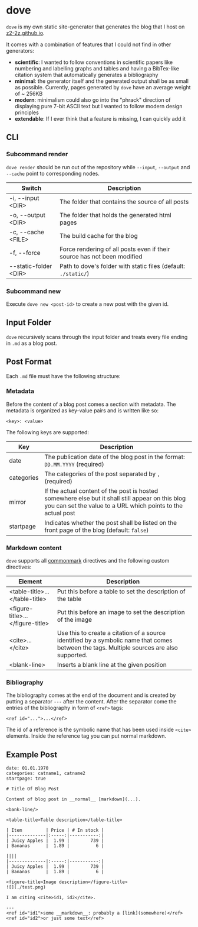 # dove

`dove` is my own static site-generator that generates the blog that I host on [z2-2z.github.io](https://z2-2z.github.io/).

It comes with a combination of features that I could not find in other generators:
- __scientific__: I wanted to follow conventions in scientific papers like
                  numbering and labelling graphs and tables and having a BibTex-like citation
                  system that automatically generates a bibliography
- __minimal__: the generator itself and the generated output shall be as small as possible.
               Currently, pages generated by `dove` have an average weight of \~ 256KB
- __modern__: minimalism could also go into the "phrack" direction of displaying pure
              7-bit ASCII text but I wanted to follow modern design principles
- __extendable__: If I ever think that a feature is missing, I can quickly add it

## CLI
### Subcommand render
`dove render` should be run out of the repository while `--input`, `--output` and `--cache` point to corresponding nodes.

| Switch                 | Description                                                             |
|------------------------|-------------------------------------------------------------------------|
| -i, --input \<DIR>     | The folder that contains the source of all posts                        |
| -o, --output \<DIR>    | The folder that holds the generated html pages                          |
| -c, --cache \<FILE>    | The build cache for the blog                                            |
| -f, --force            | Force rendering of all posts even if their source has not been modified |
| --static-folder \<DIR> | Path to dove's folder with static files (default: `./static/`)          |

### Subcommand new
Execute `dove new <post-id>` to create a new post with the given id.

## Input Folder
`dove` recursively scans through the input folder and treats every file ending in `.md` as a blog post.

## Post Format
Each `.md` file must have the following structure:

### Metadata
Before the content of a blog post comes a section with metadata. The metadata is organized as key-value
pairs and is written like so:
```
<key>: <value>
```

The following keys are supported:

| Key        | Description                                                                                                                                                      |
|------------|------------------------------------------------------------------------------------------------------------------------------------------------------------------|
| date       | The publication date of the blog post in the format: `DD.MM.YYYY` (required)                                                                                     |
| categories | The categories of the post separated by `,` (required)                                                                                                           |
| mirror     | If the actual content of the post is hosted somewhere else but it shall still appear on this blog you can set the value to a URL which points to the actual post |
| startpage  | Indicates whether the post shall be listed on the front page of the blog (default: `false`)                                                                      |

### Markdown content
`dove` supports all [commonmark](https://commonmark.org/) directives and the following custom directives:

| Element                          | Description                                                                                                                               |
|----------------------------------|-------------------------------------------------------------------------------------------------------------------------------------------|
| \<table-title>...\</table-title>   | Put this before a table to set the description of the table                                                                               |
| \<figure-title>...\</figure-title> | Put this before an image to set the description of the image                                                                              |
| \<cite>...\</cite>                 | Use this to create a citation of a source identified by a symbolic name that comes between the tags. Multiple sources are also supported. |
| \<blank-line>                     | Inserts a blank line at the given position                                                                                                |

### Bibliography
The bibliography comes at the end of the document and is created by putting a separator `---` after the content.
After the separator come the entries of the bibliography in form of `<ref>` tags:
```
<ref id="...">...</ref>
```
The id of a reference is the symbolic name that has been used inside `<cite>` elements. Inside the reference tag you can put
normal markdown.

## Example Post
```
date: 01.01.1970
categories: catname1, catname2
startpage: true

# Title Of Blog Post

Content of blog post in __normal__ [markdown](...).

<bank-line/>

<table-title>Table description</table-title>

| Item         | Price | # In stock |
|--------------|:-----:|-----------:|
| Juicy Apples |  1.99 |        739 |
| Bananas      |  1.89 |          6 |

||||
|--------------|:-----:|-----------:|
| Juicy Apples |  1.99 |        739 |
| Bananas      |  1.89 |          6 |

<figure-title>Image description</figure-title>
![](./test.png)

I am citing <cite>id1, id2</cite>.

---
<ref id="id1">some __markdown__: probably a [link](somewhere)</ref>
<ref id="id2">or just some text</ref>
```

